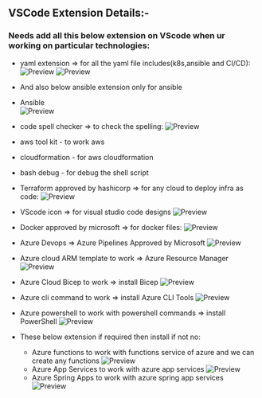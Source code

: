 
## VSCode Extension Details:-

### Needs add all this below extension on VScode when ur working on particular technologies: 


* yaml extension => for all the yaml file includes(k8s,ansible and CI/CD):
![Preview](./Images/vscode4.png)
![Preview](./Images/vscode6.png) 
* And also below ansible extension only for ansible
* Ansible  
![Preview](./Images/vscode7.png)

* code spell checker => to check the spelling:
![Preview](./Images/vscode1.png)

* aws tool kit  - to work aws

* cloudformation - for aws cloudformation 

* bash debug - for debug the shell script

* Terraform approved by hashicorp => for any cloud to deploy infra as code:
![Preview](./Images/vscode3.png)

* VScode icon => for visual studio code designs
![Preview](./Images/vscode5.png)

* Docker approved by microsoft => for docker files:
![Preview](./Images/vscode2.png)

* Azure Devops => Azure Pipelines Approved by Microsoft 
![Preview](./Images/vscode.png)
* Azure cloud ARM template to work => Azure Resource Manager 
![Preview](./Images/vscode8.png)

* Azure Cloud Bicep to work => install Bicep
![Preview](./Images/vscode9.png)

* Azure cli command to work => install Azure CLI Tools
![Preview](./Images/vscode10.png)

* Azure powershell to work with powershell commands => install PowerShell 
![Preview](./Images/vscode11.png)

* These below extension if required then install if not no:
    * Azure functions to work with functions service of azure and we can create any functions
    ![Preview](./Images/vscode12.png)
    * Azure App Services to work with azure app services
    ![Preview](./Images/vscode13.png)
    * Azure Spring Apps to work with azure spring app services
    ![Preview](./Images/vscode14.png)
